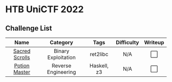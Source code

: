 # HTB UniCTF 2022

## Challenge List
| Name                                   | Category             | Tags                         | Difficulty  | Writeup  |
|:--------------------------------------:|:--------------------:|:----------------------------:|:-----------:|:--------:|
| [Sacred Scrolls](pwn/Sacred%20Scrolls) | Binary Exploitation  | ret2libc                     | N/A         | ⬜       |
| [Potion Master](rev/Potion%20Master)   | Reverse Engineering  | Haskell, z3                  | N/A         | ⬜       |
